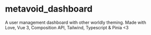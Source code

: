 # metavoid_dashboard
A user management dashboard with other worldly theming. Made with Love, Vue 3, Composition API, Tailwind, Typescript &amp; Pinia &lt;3 
